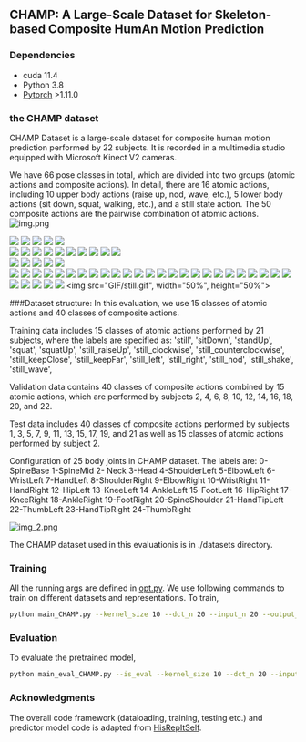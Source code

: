 ## CHAMP: A Large-Scale Dataset for Skeleton-based Composite HumAn Motion Prediction


### Dependencies

* cuda 11.4
* Python 3.8
* [Pytorch](https://github.com/pytorch/pytorch) >1.11.0 

### the CHAMP dataset
CHAMP Dataset is a large-scale dataset for composite human motion prediction performed by 22 subjects. It is recorded in
a multimedia studio equipped with Microsoft Kinect V2 cameras. 

We have 66 pose classes in total, which are divided into two groups (atomic actions and composite actions). In detail, 
there are 16 atomic actions, including 10 upper body actions (raise up, nod, wave, etc.), 5 lower body actions (sit down,
squat, walking, etc.), and a still state action. The 50 composite actions are the pairwise combination of atomic actions.
![img.png](img.png)

![](GIF/still.gif)  ![](GIF/sitDown.gif)  ![](GIF/standUp.gif)  ![](GIF/squat.gif)  ![](GIF/squatUp.gif)  
![](GIF/wave.gif)  ![](GIF/raiseUp.gif)  ![](GIF/clockwise.gif) ![](GIF/counterclockwise.gif)  ![](GIF/keepClose.gif) 
![](GIF/sitDown_clockwise.gif)  ![](GIF/sitDown_counterclockwise.gif)  ![](GIF/sitDown_keepClose.gif)  ![](GIF/sitDown_keepFar.gif)  ![](GIF/sitDown_left.gif)  
![](GIF/sitDown_nod.gif)  ![](GIF/sitDown_right.gif)  ![](GIF/sitDown_shake.gif)  ![](GIF/sitDown_wave.gif)  ![](GIF/squatUp_clockwise.gif)  
![](GIF/squatUp_counterclockwise.gif)  ![](GIF/squatUp_keepClose.gif)  ![](GIF/squatUp_keepFar.gif)  ![](GIF/squatUp_left.gif)  ![](GIF/squatUp_nod.gif) 
![](GIF/squatUp_raiseUp.gif)  ![](GIF/squatUp_right.gif)  ![](GIF/squatUp_shake.gif)  ![](GIF/squatUp_wave.gif)  ![](GIF/squat_clockwise.gif)
![](GIF/squat_counterclockwise.gif)  ![](GIF/squat_keepClose.gif)  ![](GIF/squat_keepFar.gif)  ![](GIF/squat_left.gif)  ![](GIF/squat_nod.gif)
![](GIF/squat_raiseUp.gif)  ![](GIF/squat_right.gif)  ![](GIF/squat_shake.gif)  ![](GIF/squat_wave.gif)  ![](GIF/standUp_clockwise.gif)
![](GIF/standUp_counterclockwise.gif)  ![](GIF/standUp_keepClose.gif)  ![](GIF/standUp_keepFar.gif)  ![](GIF/standUp_left.gif)  ![](GIF/standUp_nod.gif)
![](GIF/standUp_raiseUp.gif)  ![](GIF/standUp_right.gif)  ![](GIF/standUp_shake.gif)  ![](GIF/standUp_wave.gif)  ![](GIF/sitDown_raiseUp.gif)
<img src="GIF/still.gif", width="50%", height="50%">

###Dataset structure: 
In this evaluation, we use 15 classes of atomic actions and 40 classes of composite actions.

Training data includes 15 classes of atomic actions performed by 21 subjects, where the labels are specified as: 
'still', 'sitDown', 'standUp', 'squat', 'squatUp',
'still_raiseUp', 'still_clockwise', 'still_counterclockwise', 'still_keepClose', 'still_keepFar',
'still_left', 'still_right', 'still_nod', 'still_shake', 'still_wave',

Validation data contains 40 classes of composite actions combined by 15 atomic actions, which are performed by subjects 2, 4, 6, 8, 10, 12, 14, 16, 18, 20, and 22.

Test data includes 40 classes of composite actions performed by subjects 1, 3, 5, 7, 9, 11, 13, 15, 17, 19, and 21 as well as 15 classes
of atomic actions performed by subject 2.


Configuration of 25 body joints in CHAMP dataset. The labels are: 
0-SpineBase 1-SpineMid 2- Neck 3-Head 4-ShoulderLeft 5-ElbowLeft 6-WristLeft 7-HandLeft 
8-ShoulderRight 9-ElbowRight 10-WristRight 11-HandRight 12-HipLeft 13-KneeLeft 14-AnkleLeft
15-FootLeft 16-HipRight 17-KneeRight 18-AnkleRight 19-FootRight 20-SpineShoulder 21-HandTipLeft
22-ThumbLeft 23-HandTipRight 24-ThumbRight

![img_2.png](img_2.png)

The CHAMP dataset used in this evaluationis is in ./datasets directory.


### Training
All the running args are defined in [opt.py](utils/opt.py). We use following commands to train on different datasets and representations.
To train,
```bash
python main_CHAMP.py --kernel_size 10 --dct_n 20 --input_n 20 --output_n 10 --skip_rate 1 --batch_size 32 --test_batch_size 32 --in_features 72 --exp test
```

### Evaluation
To evaluate the pretrained model,
```bash
python main_eval_CHAMP.py --is_eval --kernel_size 10 --dct_n 20 --input_n 20 --output_n 10 --skip_rate 1 --batch_size 32 --test_batch_size 32 --in_features 72 --d_model 256 --num_stage 12 --ckpt ./checkpoint/test/
```


### Acknowledgments
The overall code framework (dataloading, training, testing etc.) and predictor model code is adapted from [HisRepItSelf](https://github.com/wei-mao-2019/HisRepItself). 


